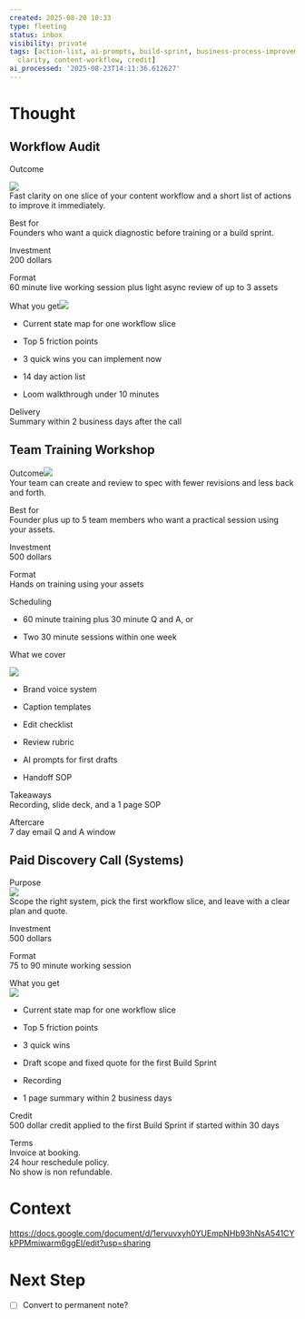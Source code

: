 ```yaml
---
created: 2025-08-20 10:33
type: fleeting
status: inbox
visibility: private
tags: [action-list, ai-prompts, build-sprint, business-process-improvement, caption-templates,
  clarity, content-workflow, credit]
ai_processed: '2025-08-23T14:11:36.612627'
---
```


<!--
NOTE: This file uses a static date for validation. For new notes, use:
created: 2025-08-20 10:33
-->

# Thought  
## Workflow Audit

Outcome

![](https://lh7-rt.googleusercontent.com/docsz/AD_4nXenNedZ_9fTQCMBcZ8eXLZRfM8pYu2CYquntb9LdbfkPIuMmB6r6Qob5rz8orHPOrq2qi76O1QRGw78Z5ysTndVytZ7cUEcXFaz4KRg6dFw8l9TxlUTx79mZhXKrDUQsmtp2i2C0Q?key=1NJTzZQY52sze9cG5Vu_7Q)  
Fast clarity on one slice of your content workflow and a short list of actions to improve it immediately.

Best for  
Founders who want a quick diagnostic before training or a build sprint.

Investment  
200 dollars

Format  
60 minute live working session plus light async review of up to 3 assets

  
  
  
  
  
  
What you get![](https://lh7-rt.googleusercontent.com/docsz/AD_4nXcMacVtiVJwnEC9WE5HDFBbsbhF-0XWQ9_UHlf6FXh8GaZd6oQzUbi3oJGi_AxYHc2nJyupXDAyGWZC1Pa-sB3_K1VjjWViSu41FrsBIm8SHbYoj3_7tEp1X1qtijCgMuq1ZYdFAw?key=1NJTzZQY52sze9cG5Vu_7Q)

- Current state map for one workflow slice
    
- Top 5 friction points
    
- 3 quick wins you can implement now  
      
    
- 14 day action list
    
- Loom walkthrough under 10 minutes  
      
    

Delivery  
Summary within 2 business days after the call  
  
  

  
  

  
  
  
  

  
  

## Team Training Workshop

  

Outcome![](https://lh7-rt.googleusercontent.com/docsz/AD_4nXcnktb05ythNBiAVLvw7RQVrH0EM1N9GWyUFsXv1Cgm4WbXLiuw30-daCW9GNVEk-TLG62pwwfRVf0nJQqKzBMLKHfFY0JlQj2K86RWezlEYgKvfclnbQz_-5NTl767v2gy7n0C?key=1NJTzZQY52sze9cG5Vu_7Q)  
Your team can create and review to spec with fewer revisions and less back and forth.

Best for  
Founder plus up to 5 team members who want a practical session using your assets.

Investment  
500 dollars

Format  
Hands on training using your assets

Scheduling

- 60 minute training plus 30 minute Q and A, or
    
- Two 30 minute sessions within one week  
      
      
    

What we cover

![](https://lh7-rt.googleusercontent.com/docsz/AD_4nXd4RhpdkAlysVvOoRyjGZoEz9Q1rI2b5y11ub2R5oTCiazGxV7pwCH3JSzDxc04iH4PBAcjRYKZNHaoE8fqA_38d7QiH2krvgiWa2yeKjspr1Qmnz8g6vnaepG8pPsHElrKYNfx?key=1NJTzZQY52sze9cG5Vu_7Q)

- Brand voice system
    
- Caption templates
    
- Edit checklist
    
- Review rubric
    
- AI prompts for first drafts
    
- Handoff SOP
    

Takeaways  
Recording, slide deck, and a 1 page SOP  
  
Aftercare  
7 day email Q and A window

  
  
  

## Paid Discovery Call (Systems)

Purpose  
![](https://lh7-rt.googleusercontent.com/docsz/AD_4nXdrC7XrF8jWR3SJXCtiKxT4fZAm4LBwhjLXE5Lq9oCATLSn-Crdv4098iuQs9-_Nz7C230yG13fAMBfKVstPsyIViLV90TuEFgAUZd8rvt4xPXJhLl41Z1yaCimExZP8oHcWAlQIA?key=1NJTzZQY52sze9cG5Vu_7Q)  
Scope the right system, pick the first workflow slice, and leave with a clear plan and quote.

Investment  
500 dollars

Format  
75 to 90 minute working session

What you get  
![](https://lh7-rt.googleusercontent.com/docsz/AD_4nXfxO16-vVMI_XY2QmawKEbytW4XDZTpiCyQEVrax4sWLD3XqPJHyEYTcaHIj6EXjNnixkgIbd-m2Xpof_jo37W5fnpZ1E6TVw08xVOovPMNDQ5Fp-yj_OwMwongCRdCBuCQBQbW?key=1NJTzZQY52sze9cG5Vu_7Q)

- Current state map for one workflow slice
    
- Top 5 friction points
    
- 3 quick wins
    
- Draft scope and fixed quote for the first Build Sprint
    
- Recording
    
- 1 page summary within 2 business days
    

Credit  
500 dollar credit applied to the first Build Sprint if started within 30 days

Terms  
Invoice at booking.  
24 hour reschedule policy.  
No show is non refundable.





# Context  
https://docs.google.com/document/d/1ervuvxyh0YUEmpNHb93hNsA541CYkPPMmiwarm6ggEI/edit?usp=sharing


# Next Step  
- [ ] Convert to permanent note?
